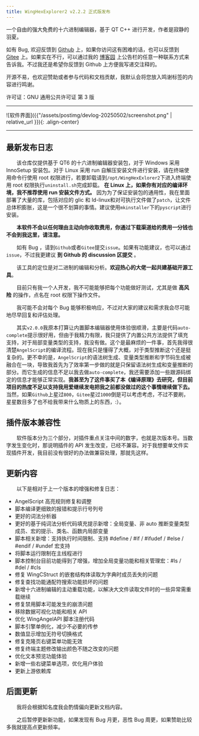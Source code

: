 ```yaml
---
title: WingHexExplorer2 v2.2.2 正式版发布
---
```


一个自由的强大免费的十六进制编辑器，基于 QT C++ 进行开发，作者是寂静的羽夏。

如有 Bug, 欢迎反馈到 [Github](https://github.com/Wing-summer/WingHexExplorer2/issues) 上，如果你访问这有困难的话，也可以反馈到 [Gitee](https://gitee.com/wing-cloud/WingHexExplorer2/issues) 上。如果实在不行，可以通过我的 [博客园](https://www.cnblogs.com/wingsummer) 上公告栏的任意一种联系方式来告诉我。不过我还是希望你反馈到 Github 上方便我写递交注释的。

开源不易，也欢迎赞助或者参与代码和文档贡献，我默认会将您放入鸣谢标签的内容进行鸣谢。

许可证：GNU 通用公共许可证 第 3 版

---

![软件界面]({{"/assets/postimg/devlog-20250502/screenshot.png" | relative_url }}){: .align-center}

---

## 最新发布日志

&emsp;&emsp;该仓库仅提供基于 QT6 的十六进制编辑器安装包，对于 Windows 采用 InnoSetup 安装包。对于 Linux 采用 run 自解压安装文件进行安装，请在终端使用命令行使用 root 权限进行，若要卸载请到`/opt/WingHexExlorer2`下进入终端使用 root 权限执行`uninstall.sh`完成卸载。 **在 Linux 上，如果你有对应的编译环境，我不推荐使用 run 安装文件方式。** 因为为了保证安装包的通用性，我在里面部署了大量的库，包括对应的 glic 和 ld-linux和对可执行文件做了`patch`，让文件总体积膨胀，这是一个很不划算的事情。建议使用`mkinstaller`下的`pyscript`进行安装。

&emsp;&emsp;**本软件不会以任何理由主动向你收取费用，你通过下载渠道给的费用一分钱也不会到我这里，请注意。**

&emsp;&emsp;如有 Bug ，请到`Github`或者`Gitee`提交`issue`。如果有功能建议，也可以通过`issue`，不过我更建议 **到 Github 的 discussion 区提交** 。

&emsp;&emsp;该工具的定位是对二进制的编辑和分析。**欢迎热心的大佬一起共建基础开源工具**。

&emsp;&emsp;目前只有我一个人开发，我不可能能够把每个功能做好测试，尤其是做 **高风险** 的操作，点名在 root 权限下操作文件。

&emsp;&emsp;我可能不会对每个 Bug 能够积极响应，不过对大家的建议和需求我会尽可能地尽早回复和评估处理。

&emsp;&emsp;其实`v2.0.0`我原本打算让内置脚本编辑器使用体验很顺滑，主要是代码`auto-complete`提示很好用，但由于我精力有限，我只提供了内置公共方法提供了填充支持，对于局部变量类型的支持，我没有做。这个是最麻烦的一件事，首先我得很清楚`AngelScript`的编译流程。现在我只是懂得了大概，对于类型推断这个还是挺复杂的。更不幸的是，`AngelScript`的语法树生成、变量类型推断和字节码生成被融合在一块，导致我首先为了效率第一步做的就是只保留语法树生成和变量推断的部分。而它生成的信息不足以我去做`auto-complete`，我还需要添加一些跟源码绑定的信息才能够正常实现。**我甚至为了这件事买了本《编译原理》去研究，但目前项目的热度不足以支持我用爱继续发电把我之前都没做过的这个事情继续做下去。** 当然，如果`Github`上星过`800`，`Gitee`星过`1000`倒是可以考虑考虑，不过不要刷，星星数目多了也不给我带来什么物质上的东西，:）。

## 插件版本兼容性

&emsp;&emsp;软件版本分为三个部分，对插件重点关注中间的数字，也就是次版本号。当数字发生变化时，那说明插件的 API 发生改变，已经不兼容。对于我想要单文件实现插件开发，我目前没有很好的办法做兼容处理，那就先这样。

## 更新内容

&emsp;&emsp;以下是相对于上一个版本的增强和修复日志：

- AngelScript 高亮规则修复和调整
- 脚本编译更细致的报错和提示行号列号
- 更好的词法分析器
- 更好的基于纯词法分析代码填充提示新增：全局变量、非 auto 推断变量类型成员、宏的提示、类名、函数内局部变量
- 脚本相关新增：支持执行时间限制、支持 #define / #if / #ifudef / #else / #endif / #undef 宏支持
- 将脚本运行限制在主线程进行
- 脚本控制台目前功能得到了增强，增加全局变量功能和相关管理宏：#ls / #del / #cls
- 修复 WingCStruct 的嵌套结构体读取为字典时成员丢失的问题
- 修复查找功能通配符搜索功能损坏的问题
- 新增十六进制编辑的主动重载功能，以解决大文件读取文件时的一些异常需重载继续
- 修复禁用脚本可能发生的崩溃问题
- 移除数据可视化功能和相关 API
- 优化 WingAngelAPI 脚本注册代码
- 脚本引擎单例化，减少不必要的传参
- 数值显示增加无符号切换格式
- 修复克隆页右键菜单功能无效
- 修复终端主题修改输出颜色不随之改变的问题
- 优化文本预览功能体验
- 新增一些右键菜单选项，优化用户体验
- 更新上游依赖库

## 后面更新

&emsp;&emsp;我将会根据知名度我会酌情偏向更新文档内容。

&emsp;&emsp;之后暂停更新新功能，如果发现有 Bug 月更，恶性 Bug 周更，如果赞助比较多我就提高点更新频率。
